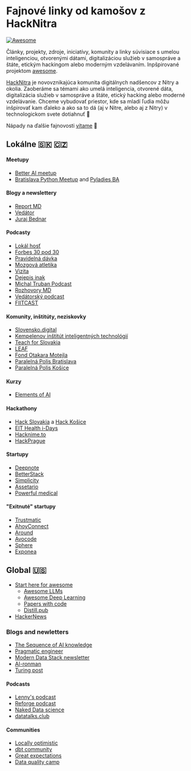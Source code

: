 # Fajnové linky od kamošov z HackNitra
[![Awesome](https://awesome.re/badge-flat.svg)](https://awesome.re)

Články, projekty, zdroje, iniciatívy, komunity a linky súvisiace s umelou inteligenciou, otvorenými dátami, digitalizáciou služieb v samospráve a štáte, etickým hackingom alebo moderným vzdelávaním. Inpšpirované projektom [awesome](https://github.com/sindresorhus/awesome).

[HackNitra](https://www.facebook.com/hacknitra) je novovznikajúca komunita digitálnych nadšencov z Nitry a okolia. Zaoberáme sa témami ako umelá inteligencia, otvorené dáta, digitalizácia služieb v samospráve a štáte, etický hacking alebo moderné vzdelávanie. Chceme vybudovať priestor, kde sa mladí ľudia môžu inšpirovať kam ďaleko a ako sa to dá (aj v Nitre, alebo aj z Nitry) v technologickom svete dotiahnuť 🙂

Nápady na ďalšie fajnovosti [vítame](https://github.com/HackNitra/fajnovosti/pulls) 🙌


## Lokálne 🇸🇰 🇨🇿

#### Meetupy
- [Better AI meetup](https://betteraimeetup.com/)
- [Bratislava Python Meetup](https://www.meetup.com/pyconsk/) and [Pyladies BA](https://www.meetup.com/pyladies-bratislava/events/297258912/)


#### Blogy a newslettery
- [Report MD](https://substack.com/@havran)
- [Vedátor](https://vedator.space/)
- [Juraj Bednar](https://juraj.bednar.io/blog/)


#### Podcasty

- [Lokál hosť](https://skpodcasty.sk/podcasty/lokal-host/)
- [Forbes 30 pod 30](https://skpodcasty.sk/podcasty/forbes-30-pod-30/)
- [Pravidelná dávka](https://pravidelnadavka.sk/)
- [Mozgová atletika](https://skpodcasty.sk/podcasty/mozgova-atletika/)
- [Vizita](https://skpodcasty.sk/podcasty/vizita/)
- [Dejepis inak](https://skpodcasty.sk/podcasty/dejepis-inak/)
- [Michal Truban Podcast](https://skpodcasty.sk/podcasty/michal-truban-podcast/)
- [Rozhovory MD](https://skpodcasty.sk/podcasty/rozhovory-md/)
- [Vedátorský podcast](https://skpodcasty.sk/podcasty/vedatorsky-podcast/)
- [FIITCAST](https://skpodcasty.sk/podcasty/fiitcast/)


#### Komunity, inštitúty, neziskovky

- [Slovensko.digital](https://slovensko.digital/)
- [Kempelenov inštitút inteligentných technológií](https://kinit.sk/sk)
- [Teach for Slovakia](https://teach.sk/cim-zijeme)
- [LEAF](https://www.leaf.sk/)
- [Fond Otakara Motejla](https://osf.cz/category/fond-otakara-motejla/)
- [Paralelná Polis Bratislava](https://paralelnapolis.sk/)
- [Paralelná Polis Košice](https://www.paralelnapoliskosice.sk/)



#### Kurzy

- [Elements of AI](https://www.elementsofai.sk/)

#### Hackathony

- [Hack Slovakia](https://hackslovakia.com) a [Hack Košice](https://hackkosice.com)
- [EIT Health i-Days](https://www.hackhealthcare.sk) 
- [Hacknime.to](https://www.hacknime.to/)
- [HackPrague](https://www.facebook.com/hackprague)

#### Startupy 
- [Deepnote](https://deepnote.com)
- [BetterStack](https://betterstack.com)
- [Simplicity](https://onesimplicity.com/)
- [Assetario](https://www.assetario.com)
- [Powerful medical](https://www.powerfulmedical.com)

#### "Exitnuté" startupy
- [Trustmatic](https://www.startitup.sk/z-bratislavy-do-sveta-slovaci-prerazili-s-ich-projektom-na-odhalovanie-kradnutia-a-falsovania-totoznosti-ludi/)
- [AhoyConnect](https://cc.cz/budoval-komunity-a-spravoval-15-milionu-uzivatelu-cesko-slovensky-startup-kupuje-americka-firma/)
- [Around](https://www.forbes.sk/najvacsi-startupovy-obchod-so-slovenskou-stopou-technologicky-gigant-miro-kupil-around/)
- [Avocode](https://www.lupa.cz/aktuality/americky-ceros-za-stovky-milionu-kupuje-cesky-software-avocode/)
- [Sphere](https://www.nextech.sk/a/Velky-uspech--Slovak-predal-svoj-startup-Sphere-spolocnosti-Twitter)
- [Exponea](https://www.forbes.sk/exponea-je-v-novych-rukach-ivana-chrenka-ako-vacsinoveho-majitela-nahradi-americky-bloomreach/)

## Global 🇺🇸
- [Start here for awesome](https://github.com/sindresorhus/awesome/tree/main)
  - [Awesome LLMs](https://github.com/Hannibal046/Awesome-LLM)
  - [Awesome Deep Learning](https://github.com/ChristosChristofidis/awesome-deep-learning)
  - [Papers with code](https://paperswithcode.com/)
  - [Distill.pub](https://distill.pub/)
- [HackerNews](https://news.ycombinator.com)

### Blogs and newletters

- [The Sequence of AI knowledge](https://thesequence.substack.com/)
- [Pragmatic engineer](https://newsletter.pragmaticengineer.com/)
- [Modern Data Stack newsletter](https://letters.moderndatastack.xyz/)
- [AI-ronman](https://ai-ronman-newsletter-1eaf90.beehiiv.com/)
- [Turing post](https://www.turingpost.com/)


#### Podcasts
- [Lenny's podcast](https://www.lennyspodcast.com/)
- [Reforge podcast](https://www.reforge.com/podcast/unsolicited-feedback)
- [Naked Data science](https://www.nds.show/)
- [datatalks.club](https://datatalks.club/)

#### Communities
- [Locally optimistic](https://locallyoptimistic.com/community/)
- [dbt community](https://www.getdbt.com/community)
- [Great expectations](https://greatexpectations.io/community)
- [Data quality camp](https://substack.com/@dataqualitycamp)
